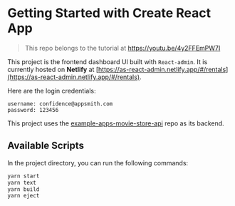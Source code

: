 # Getting Started with Create React App

> This repo belongs to the tutorial at https://youtu.be/4y2FFEmPW7I

This project is the frontend dashboard UI built with `React-admin`. It is currently hosted on **Netlify** at [https://as-react-admin.netlify.app/#/rentals](https://as-react-admin.netlify.app/#/rentals).

Here are the login credentials:

```
username: confidence@appsmith.com
password: 123456
```

This project uses the [example-apps-movie-store-api](https://github.com/appsmithorg/example-apps-movie-store-api) repo as its backend.

## Available Scripts

In the project directory, you can run the following commands:

```bash
yarn start
yarn text
yarn build
yarn eject
```
